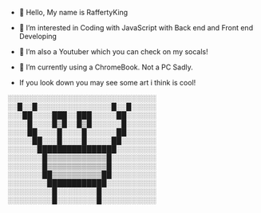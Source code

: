 - 👋 Hello, My name is RaffertyKing
- 👀 I’m interested in Coding with JavaScript with Back end and Front end Developing
- 👀 I’m also a Youtuber which you can check on my socals!
- 🌱 I’m currently using a ChromeBook. Not a PC Sadly.

- If you look down you may see some art i think is cool!

░░░░░░░░░░░░░░░░░░░░░░░░░░░░░░
░░█░░█░░░░░░░░░░░░░░░█░░█░░░░░
░░░██░░░░███░░███░░░░░██░░░░░░
░░░░█░░░░█▒█░░█▒█░░░░░░█░░░░░░
░░░░██░░░░█░░░░█░░░░░░██░░░░░░
░░░░░██░░░█░░░░█░░░░░██░░░░░░░
░░░░░░████████████████░░░░░░░░
░░░░░░░█▒▒▒▒▒▒▒▒▒▒▒▒█░░░░░░░░░
░░░░░░░█▒▒▒▒▒▒▒▒▒▒▒▒█░░░░░░░░░
░░░░░░░██▒▒▒▒▒▒▒▒▒▒██░░░░░░░░░
░░░░░░░░████████████░░░░░░░░░░
░░░░░░░░░█░░░░░░░░█░░░░░░░░░░░
░░░░░░░░░█░░░░░░░░█░░░░░░░░░░░
